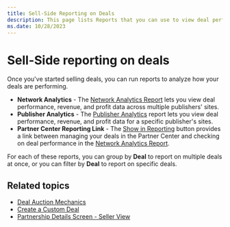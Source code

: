 ```yaml
---
title: Sell-Side Reporting on Deals
description: This page lists Reports that you can use to view deal performance, revenue, profit data across multiple and specific publisher's sites.    
ms.date: 10/28/2023
---
```



# Sell-Side reporting on deals

Once you've started selling deals, you can run reports to analyze how your deals are performing.

- **Network Analytics** - The [Network Analytics Report](network-analytics-report.md) lets you view deal performance, revenue, and profit data across multiple publishers' sites.
- **Publisher Analytics** - The [Publisher Analytics](publisher-analytics.md) report lets you view deal performance, revenue, and profit data for a specific publisher's sites.
- **Partner Center Reporting Link** - The [Show in Reporting](partnership-details-screen-buyer-view.md) button provides a link between managing your deals in the Partner Center and checking on deal performance in the [Network Analytics Report](network-analytics-report.md).

For each of these reports, you can group by **Deal** to report on multiple deals at once, or you can filter by **Deal** to report on specific deals.

## Related topics

- [Deal Auction Mechanics](deal-auction-mechanics.md)
- [Create a Custom Deal](create-a-custom-deal.md)
- [Partnership Details Screen - Seller View](partnership-details-screen-seller-view.md)